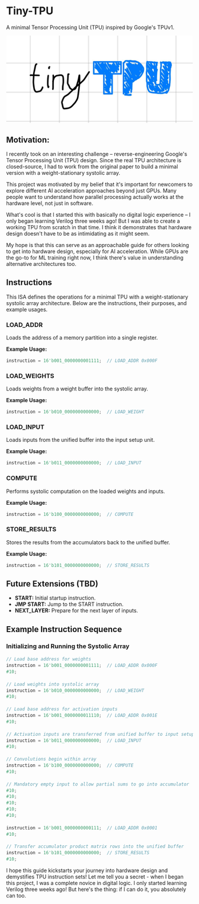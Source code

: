 # Tiny-TPU

A minimal Tensor Processing Unit (TPU) inspired by Google's TPUv1.

<p align="center">
  <img src="img/logo.jpg" alt="Logo">
</p>

## Motivation:

I recently took on an interesting challenge – reverse-engineering Google's Tensor Processing Unit (TPU) design. Since the real TPU architecture is closed-source, I had to work from the original paper to build a minimal version with a weight-stationary systolic array.

This project was motivated by my belief that it's important for newcomers to explore different AI acceleration approaches beyond just GPUs. Many people want to understand how parallel processing actually works at the hardware level, not just in software.

What's cool is that I started this with basically no digital logic experience – I only began learning Verilog three weeks ago! But I was able to create a working TPU from scratch in that time. I think it demonstrates that hardware design doesn't have to be as intimidating as it might seem.

My hope is that this can serve as an approachable guide for others looking to get into hardware design, especially for AI acceleration. While GPUs are the go-to for ML training right now, I think there's value in understanding alternative architectures too.

## Instructions

This ISA defines the operations for a minimal TPU with a weight-stationary systolic array architecture. Below are the instructions, their purposes, and example usages.


### LOAD_ADDR
Loads the address of a memory partition into a single register.

**Example Usage:**
```verilog
instruction = 16'b001_0000000001111;  // LOAD_ADDR 0x000F
```

### LOAD_WEIGHTS
Loads weights from a weight buffer into the systolic array.

**Example Usage:**
```verilog
instruction = 16'b010_0000000000000;  // LOAD_WEIGHT
```

### LOAD_INPUT
Loads inputs from the unified buffer into the input setup unit.

**Example Usage:**
```verilog
instruction = 16'b011_0000000000000;  // LOAD_INPUT
```

### COMPUTE
Performs systolic computation on the loaded weights and inputs.

**Example Usage:**
```verilog
instruction = 16'b100_0000000000000;  // COMPUTE
```

### STORE_RESULTS
Stores the results from the accumulators back to the unified buffer.

**Example Usage:**
```verilog
instruction = 16'b101_0000000000000;  // STORE_RESULTS
```

## Future Extensions (TBD)

- **START:** Initial startup instruction.
- **JMP START:** Jump to the START instruction.
- **NEXT_LAYER:** Prepare for the next layer of inputs.

## Example Instruction Sequence

### Initializing and Running the Systolic Array
```verilog
// Load base address for weights
instruction = 16'b001_0000000001111;  // LOAD_ADDR 0x000F
#10;

// Load weights into systolic array
instruction = 16'b010_0000000000000;  // LOAD_WEIGHT
#10;

// Load base address for activation inputs
instruction = 16'b001_0000000011110;  // LOAD_ADDR 0x001E
#10;

// Activation inputs are transferred from unified buffer to input setup unit
instruction = 16'b011_0000000000000;  // LOAD_INPUT 
#10;

// Convolutions begin within array
instruction = 16'b100_0000000000000;  // COMPUTE
#10;

// Mandatory empty input to allow partial sums to go into accumulator
#10; 
#10; 
#10;
#10;
#10;

instruction = 16'b001_0000000000111;  // LOAD_ADDR 0x0001 
#10;

// Transfer accumulator product matrix rows into the unified buffer 
instruction = 16'b101_0000000000000;  // STORE_RESULTS
#10;
```

I hope this guide kickstarts your journey into hardware design and demystifies TPU instruction sets! Let me tell you a secret - when I began this project, I was a complete novice in digital logic. I only started learning Verilog three weeks ago! But here's the thing: if I can do it, you absolutely can too.